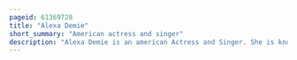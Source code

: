 ```yaml
---
pageid: 61369728
title: "Alexa Demie"
short_summary: "American actress and singer"
description: "Alexa Demie is an american Actress and Singer. She is known for her Role as Madeleine Maddy Perez on the Teen televised Series Hbo Euphoria. Demie made her Feature Film Debut with a minor Role in the comedy-drama Brigsby Bear before starring in the Coming-Of-Age Film Mid90S and the Drama Film Waves. She has also appeared in numerous Music Videos."
---
```

